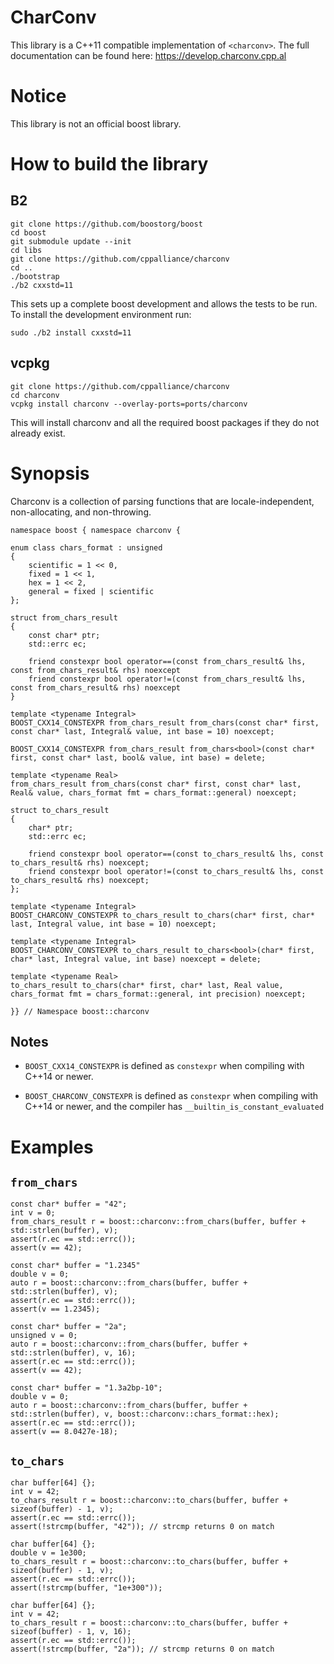 # CharConv
This library is a C++11 compatible implementation of `<charconv>`. The full documentation can be found here: https://develop.charconv.cpp.al

# Notice
This library is not an official boost library.

# How to build the library

## B2

````
git clone https://github.com/boostorg/boost
cd boost
git submodule update --init
cd libs
git clone https://github.com/cppalliance/charconv
cd ..
./bootstrap
./b2 cxxstd=11
````

This sets up a complete boost development and allows the tests to be run. To install the development environment run:

````
sudo ./b2 install cxxstd=11
````

## vcpkg

````
git clone https://github.com/cppalliance/charconv
cd charconv
vcpkg install charconv --overlay-ports=ports/charconv 
````

This will install charconv and all the required boost packages if they do not already exist. 

# Synopsis

Charconv is a collection of parsing functions that are locale-independent, non-allocating, and non-throwing.

````
namespace boost { namespace charconv {

enum class chars_format : unsigned
{
    scientific = 1 << 0,
    fixed = 1 << 1,
    hex = 1 << 2,
    general = fixed | scientific
};

struct from_chars_result
{
    const char* ptr;
    std::errc ec;

    friend constexpr bool operator==(const from_chars_result& lhs, const from_chars_result& rhs) noexcept
    friend constexpr bool operator!=(const from_chars_result& lhs, const from_chars_result& rhs) noexcept
}

template <typename Integral>
BOOST_CXX14_CONSTEXPR from_chars_result from_chars(const char* first, const char* last, Integral& value, int base = 10) noexcept;

BOOST_CXX14_CONSTEXPR from_chars_result from_chars<bool>(const char* first, const char* last, bool& value, int base) = delete;

template <typename Real>
from_chars_result from_chars(const char* first, const char* last, Real& value, chars_format fmt = chars_format::general) noexcept;

struct to_chars_result
{
    char* ptr;
    std::errc ec;

    friend constexpr bool operator==(const to_chars_result& lhs, const to_chars_result& rhs) noexcept;
    friend constexpr bool operator!=(const to_chars_result& lhs, const to_chars_result& rhs) noexcept;
};

template <typename Integral>
BOOST_CHARCONV_CONSTEXPR to_chars_result to_chars(char* first, char* last, Integral value, int base = 10) noexcept;

template <typename Integral>
BOOST_CHARCONV_CONSTEXPR to_chars_result to_chars<bool>(char* first, char* last, Integral value, int base) noexcept = delete;

template <typename Real>
to_chars_result to_chars(char* first, char* last, Real value, chars_format fmt = chars_format::general, int precision) noexcept;

}} // Namespace boost::charconv
````

## Notes
- `BOOST_CXX14_CONSTEXPR` is defined as `constexpr` when compiling with C++14 or newer.

- `BOOST_CHARCONV_CONSTEXPR` is defined as `constexpr` when compiling with C++14 or newer, and the compiler has `__builtin_is_constant_evaluated`

# Examples

## `from_chars`

````
const char* buffer = "42";
int v = 0;
from_chars_result r = boost::charconv::from_chars(buffer, buffer + std::strlen(buffer), v);
assert(r.ec == std::errc());
assert(v == 42);

const char* buffer = "1.2345"
double v = 0;
auto r = boost::charconv::from_chars(buffer, buffer + std::strlen(buffer), v);
assert(r.ec == std::errc());
assert(v == 1.2345);

const char* buffer = "2a";
unsigned v = 0;
auto r = boost::charconv::from_chars(buffer, buffer + std::strlen(buffer), v, 16);
assert(r.ec == std::errc());
assert(v == 42);

const char* buffer = "1.3a2bp-10";
double v = 0;
auto r = boost::charconv::from_chars(buffer, buffer + std::strlen(buffer), v, boost::charconv::chars_format::hex);
assert(r.ec == std::errc());
assert(v == 8.0427e-18);
````
## `to_chars`

````
char buffer[64] {};
int v = 42;
to_chars_result r = boost::charconv::to_chars(buffer, buffer + sizeof(buffer) - 1, v);
assert(r.ec == std::errc());
assert(!strcmp(buffer, "42")); // strcmp returns 0 on match

char buffer[64] {};
double v = 1e300;
to_chars_result r = boost::charconv::to_chars(buffer, buffer + sizeof(buffer) - 1, v);
assert(r.ec == std::errc());
assert(!strcmp(buffer, "1e+300"));

char buffer[64] {};
int v = 42;
to_chars_result r = boost::charconv::to_chars(buffer, buffer + sizeof(buffer) - 1, v, 16);
assert(r.ec == std::errc());
assert(!strcmp(buffer, "2a")); // strcmp returns 0 on match

````
